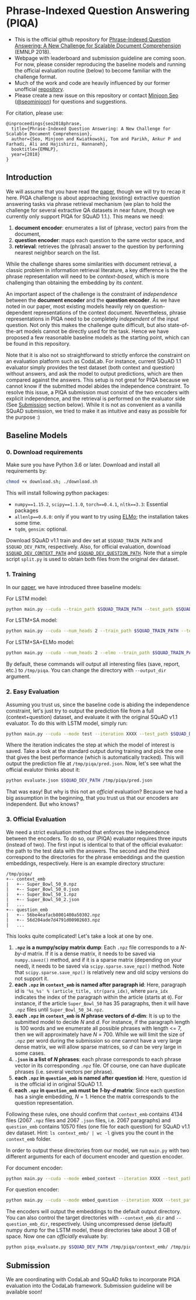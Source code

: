 # Phrase-Indexed Question Answering (PIQA)
- This is the official github repository for [Phrase-Indexed Question Answering: A New Challenge for Scalable Document Comprehension][paper] (EMNLP 2018).
- Webpage with leaderboard and submission guideline are coming soon. For now, please consider reproducing the baseline models and running the official evaluation routine (below) to become familiar with the challenge format.
- Much of the work and code are heavily influenced by our former unofficial [repository][mipsqa]. 
- Please create a new issue on this repository or contact [Minjoon Seo][minjoon] ([@seominjoon][minjoon-github]) for questions and suggestions.

For citation, please use:

```
@inproceedings{seo2018phrase,
  title={Phrase-Indexed Question Answering: A New Challenge for Scalable Document Comprehension},
  author={Seo, Minjoon and Kwiatkowski, Tom and Parikh, Ankur P and Farhadi, Ali and Hajishirzi, Hannaneh},
  booktitle={EMNLP},
  year={2018}
}
```

## Introduction
We will assume that you have read the [paper][paper], though we will try to recap it here. PIQA challenge is about approaching (existing) extractive question answering tasks via phrase retrieval mechanism (we plan to hold the challenge for several extractive QA datasets in near future, though we currently only support PIQA for SQuAD 1.1.). This means we need:

1. **document encoder**: enumerates a list of (phrase, vector) pairs from the document,
2. **question encoder**: maps each question to the same vector space, and
3. **retrieval**: retrieves the (phrasal) answer to the question by performing nearest neighbor search on the list. 

While the challenge shares some similarities with document retrieval, a classic problem in information retrieval literature, a key difference is the the phrase representation will need to be *context-based*, which is more challenging than obtaining the embedding by its *content*.

An important aspect of the challenge is the constraint of *independence* between the **document encoder** and the **question encoder**. As we have noted in our paper, most existing models heavily rely on question-dependent representations of the context document. Nevertheless, phrase representations in PIQA need to be completely *independent* of the input question. Not only this makes the challenge quite difficult, but also state-of-the-art models cannot be directly used for the task. Hence we have proposed a few reasonable baseline models as the starting point, which can be found in this repository.

Note that it is also not so straightforward to strictly enforce the constraint on an evaluation platform such as CodaLab. For instance, current SQuAD 1.1 evaluator simply provides the test dataset (both context and question) without answers, and ask the model to output predictions, which are then compared against the answers. This setup is not great for PIQA because we cannot know if the submitted model abides the independence constraint. To resolve this issue, a PIQA submission must consist of the two encoders with explicit independence, and the retrieval is performed on the evaluator side (See [Submission](#Submission) section below). While it is not as convenient as a vanilla SQuAD submission, we tried to make it as intuitive and easy as possible for the purpose :)





## Baseline Models

### 0. Download requirements
Make sure you have Python 3.6 or later. Download and install all requirements by:

```bash
chmod +x download.sh; ./download.sh
```

This will install following python packages:

- `numpy==1.15.2`, `scipy==1.1.0`, `torch==0.4.1`, `nltk==3.3`: Essential packages
- `allenlp==0.6.0`: only if you want to try using [ELMo][elmo]; the installation takes some time.
- `tqdm`, `gensim`: optional.

Download SQuAD v1.1 train and dev set at `$SQUAD_TRAIN_PATH` and `$SQUAD_DEV_PATH`, respectively. Also, for official evaluation, download [`$SQUAD_DEV_CONTEXT_PATH`][squad-context] and [`$SQUAD_DEV_QUESTION_PATH`][squad-question]. Note that a simple script `split.py` is used to obtain both files from the original dev dataset.



### 1. Training
In our [paper][paper], we have introduced three baseline models:

For LSTM model:

```bash
python main.py --cuda --train_path $SQUAD_TRAIN_PATH --test_path $SQUAD_DEV_PATH
```

For LSTM+SA model:

```bash
python main.py --cuda --num_heads 2 --train_path $SQUAD_TRAIN_PATH --test_path $SQUAD_DEV_PATH
```

For LSTM+SA+ELMo model:

```bash
python main.py --cuda --num_heads 2 --elmo --train_path $SQUAD_TRAIN_PATH --test_path $SQUAD_DEV_PATH
```
By default, these commands will output all interesting files (save, report, etc.) to `/tmp/piqa`. You can change the directory with `--output_dir` argument.


### 2. Easy Evaluation
Assuming you trust us, since the baseline code is abiding the independence constraint, let's just try to output the prediction file from a full (context+question) dataset, and evaluate it with the original SQuAD v1.1 evaluator. To do this with LSTM model, simply run:

```bash
python main.py --cuda --mode test --iteration XXXX --test_path $SQUAD_DEV_PATH
```

Where the iteration indicates the step at which the model of interest is saved. Take a look at the standard output during training and pick the one that gives the best performance (which is automatically tracked).
This will output the prediction file at `/tmp/piqa/pred.json`. Now, let's see what the official evalutor thinks about it:

```bash
python evaluate.json $SQUAD_DEV_PATH /tmp/piqa/pred.json
```

That was easy! But why is this not an *official* evaluation? Because we had a big assumption in the beginning, that you trust us that our encoders are independent. But who knows?


### 3. Official Evaluation
We need a strict evaluation method that enforces the independence between the encoders. To do so, our (PIQA) evaluator requires three inputs (instead of two). The first input is identical to that of the official evaluator: the path to the test data with the answers. The second and the third correspond to the directories for the phrase embeddings and the question embeddings, respectively. Here is an example directory structure:

```
/tmp/piqa/
+-- context_emb
|   +-- Super_Bowl_50_0.npz
|   +-- Super_Bowl_50_0.json
|   +-- Super_Bowl_50_1.npz
|   +-- Super_Bowl_50_2.json
|   ...
+-- question_emb
|   +-- 56be4eafacb8001400a50302.npz
|   +-- 56d204ade7d4791d00902603.npz
|   ...
```

This looks quite complicated! Let's take a look at one by one.

1. **`.npz` is a numpy/scipy matrix dump**: Each `.npz` file corresponds to a *N-by-d* matrix. If it is a dense matrix, it needs to be saved via `numpy.savez()` method, and if it is a sparse matrix (depending on your need), it needs to be saved via `scipy.sparse.save_npz()` method. Note that `scipy.sparse.save_npz()` is relatively new and old scipy versions do not support it.
2. **each `.npz` in `context_emb` is named after paragraph id**: Here, paragraph id is `'%s_%s' % (article_title, str(para_idx)`, where `para_idx` indicates the index of the paragraph within the article (starts at `0`). For instance, if the article `Super_Bowl_50` has 35 paragraphs, then it will have `.npz` files until `Super_Bowl_50_34.npz`. 
3. **each `.npz` in `context_emb` is *N* phrase vectors of *d*-dim**: It is up to the submitted model to decide *N* and *d*. For instance, if the paragraph length is 100 words and we enumerate all possible phrases with length <= 7, then we will approximately have *N* = 700. While we will limit the size of `.npz` per word during the submission so one cannot have a very large dense matrix, we will allow sparse matrices, so *d* can be very large in some cases.
4. **`.json` is a list of *N* phrases**: each phrase corresponds to each phrase vector in its corresponding `.npz` file. Of course, one can have duplicate phrases (i.e. several vectors per phrase).
5. **each `.npz` in `question_emb` is named after question id**: Here, question id is the official id in original SQuAD 1.1.
6. **each `.npz` in `question_emb` must be *1*-by-*d* matrix**: Since each question has a single embedding, *N* = 1. Hence the matrix corresponds to the question representation.

Following these rules, one should confirm that `context_emb` contains 4134 files (2067 `.npz` files and 2067 `.json` files, i.e. 2067 paragraphs) and `question_emb` contains 10570 files (one file for each question) for SQuAD v1.1 dev dataset. Hint: `ls context_emb/ | wc -l` gives you the count in the `context_emb` folder. 

In order to output these directories from our model, we run `main.py` with two different arguments for each of document encoder and question encoder.

For document encoder:

```bash
python main.py --cuda --mode embed_context --iteration XXXX --test_path $SQUAD_DEV_CONTEXT_PATH
```

For question encoder:

```bash
python main.py --cuda --mode embed_question --iteration XXXX --test_path $SQUAD_DEV_QUESTION_PATH
```

The encoders will output the embeddings to the default output directory. You can also control the target directories with `--context_emb_dir` and `--question_emb_dir`, respectively. Using uncompressed dense (default) numpy dump for the LSTM model, these directories take about 3 GB of space.  Now one can *officially* evaluate by:

```bash
python piqa_evaluate.py $SQUAD_DEV_PATH /tmp/piqa/context_emb/ /tmp/piqa/question_emb/
```

## Submission
We are coordinating with CodaLab and SQuAD folks to incorporate PIQA evaluation into the CodaLab framework. Submission guideline will be available soon!

[paper]: https://arxiv.org/abs/1804.07726
[minjoon]: https://seominjoon.github.io
[minjoon-github]: https://github.com/seominjoon
[squad-context]: http://nlp.cs.washington.edu/piqa/squad/dev-v1.1-context.json
[squad-question]: http://nlp.cs.washington.edu/piqa/squad/dev-v1.1-question.json
[elmo]: https://allennlp.org/elmo
[mipsqa]: https://github.com/google/mipsqa

